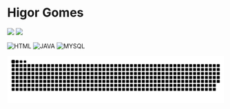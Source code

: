 <h1> Higor Gomes </h1>
 
 
 <div style="margin: 0%">
 <img width="47%" src="https://github-readme-stats.vercel.app/api?username=Higor3D&show_icons=true&theme=dark"> 
 <img width="42%" src="https://github-readme-stats.vercel.app/api/top-langs/?username=Higor3D&layout=compact&theme=dark")](https://github.com/Higor3D/github-readme-stats">
 </div>


![HTML](https://img.shields.io/badge/HTML-239120?style=for-the-badge&logo=html5&logoColor=white)
![JAVA](https://img.shields.io/badge/Java-ED8B00?style=for-the-badge&logo=openjdk&logoColor=white)
![MYSQL](https://img.shields.io/badge/MySQL-005C84?style=for-the-badge&logo=mysql&logoColor=white)
  

![Snake animation](https://github.com/Higor3D/Higor3D/blob/output/github-contribution-grid-snake.svg)

